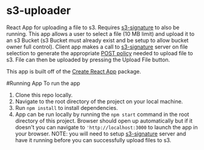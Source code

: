 # s3-uploader
React App for uploading a file to s3. Requires [s3-signature](https://github.com/jstiehl/s3-signature) to also be running.  This app allows a user to select a file (10 MB limit) and upload it to an s3 Bucket (s3 Bucket must already exist and be setup to allow bucket owner full control).  Client app makes a call to [s3-signature](https://github.com/jstiehl/s3-signature) server on file selection to generate the appropriate [POST policy](http://docs.aws.amazon.com/AmazonS3/latest/API/sigv4-UsingHTTPPOST.html) needed to upload file to s3. File can then be uploaded by pressing the Upload File button.  

This app is built off of the [Create React App](https://github.com/facebookincubator/create-react-app) package.

#Running App
To run the app

1. Clone this repo locally.
2. Navigate to the root directory of the project on your local machine.
3. Run `npm install` to install dependencies.
4. App can be run locally by running the `npm start` command in the root directory of this project.  Browser should open up automatically but if it doesn't you can navigate to `'http://localhost:3000` to launch the app in your browser.  NOTE: you will need to setup [s3-signature](https://github.com/jstiehl/s3-signature) server and have it running before you can successfully upload files to s3.  
